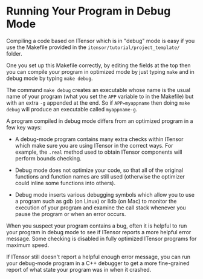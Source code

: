# Running Your Program in Debug Mode

Compiling a code based on ITensor which is in "debug" mode is easy if you use
the Makefile provided in the `itensor/tutorial/project_template/` folder.

One you set up this Makefile correctly, by editing the fields at the top
then you can compile your program in optimized mode by just typing `make`
and in debug mode by typing `make debug`.

The command `make debug` creates an executable whose name is the usual
name of your program (what you set the `APP` variable to in the Makefile)
but with an extra `-g` appended at the end. So if `APP=myappname` then
doing `make debug` will produce an executable called `myappname-g`.

A program compiled in debug mode differs from an optimized program
in a few key ways:

* A debug-mode program contains many extra checks within ITensor which make sure you
  are using ITensor in the correct ways. For example, the `.real` method
  used to obtain ITensor components will perform bounds checking.

* Debug mode does not optimize your code, so that all of the original functions
  and function names are still used (otherwise the optimizer could inline 
  some functions into others).

* Debug mode inserts various debugging symbols which allow you to use a 
  program such as gdb (on Linux) or lldb (on Mac) to monitor the execution
  of your program and examine the call stack whenever you pause the program
  or when an error occurs.

When you suspect your program contains a bug, often it is helpful to run your
program in debug mode to see if ITensor reports a more helpful error message.
Some checking is disabled in fully optimized ITensor programs for maximum speed.

If ITensor still doesn't report a helpful enough error message, you can run
your debug-mode program in a C++ debugger to get a more fine-grained report
of what state your program was in when it crashed.

